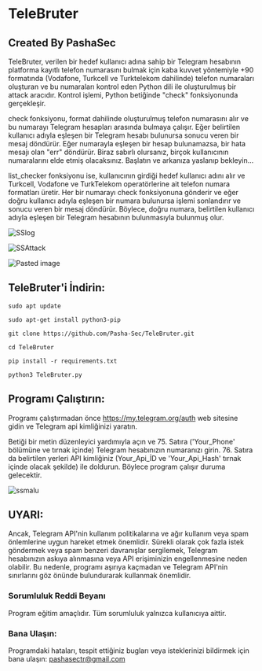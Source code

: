 # TeleBruter
## Created By PashaSec

TeleBruter, verilen bir hedef kullanıcı adına sahip bir Telegram hesabının platforma kayıtlı telefon numarasını bulmak için kaba kuvvet yöntemiyle +90 formatında (Vodafone, Turkcell ve Turktelekom dahilinde) telefon numaraları oluşturan ve bu numaraları kontrol eden Python dili ile oluşturulmuş bir attack aracıdır. Kontrol işlemi, Python betiğinde "check" fonksiyonunda gerçekleşir.

check fonksiyonu, format dahilinde oluşturulmuş telefon numarasını alır ve bu numarayı Telegram hesapları arasında bulmaya çalışır. Eğer belirtilen kullanıcı adıyla eşleşen bir Telegram hesabı bulunursa sonucu veren bir mesaj döndürür. Eğer numarayla eşleşen bir hesap bulunamazsa, bir hata mesajı olan "err" döndürür. Biraz sabırlı olursanız, birçok kullanıcının numaralarını elde etmiş olacaksınız. Başlatın ve arkanıza yaslanıp bekleyin...

list_checker fonksiyonu ise, kullanıcının girdiği hedef kullanıcı adını alır ve Turkcell, Vodafone ve TurkTelekom operatörlerine ait telefon numara formatları üretir. Her bir numarayı check fonksiyonuna gönderir ve eğer doğru kullanıcı adıyla eşleşen bir numara bulunursa işlemi sonlandırır ve sonucu veren bir mesaj döndürür. Böylece, doğru numara, belirtilen kullanıcı adıyla eşleşen bir Telegram hesabının bulunmasıyla bulunmuş olur.

![SSlog](https://github.com/Pasha-Sec/TeleBruter/assets/148802667/fa3c728c-24f5-41c0-a397-b2439e008c5a)

![SSAttack](https://github.com/Pasha-Sec/TeleBruter/assets/148802667/5b8e82d0-930e-479e-82d6-27aac503e9cb)

![Pasted image](https://github.com/Pasha-Sec/TeleBruter/assets/148802667/54a30554-ec18-4e5b-b13f-d3d762d7965e)



## TeleBruter'i İndirin:
`sudo apt update`

`sudo apt-get install python3-pip`

`git clone https://github.com/Pasha-Sec/TeleBruter.git`

`cd TeleBruter`

`pip install -r requirements.txt`

`python3 TeleBruter.py`


## Programı Çalıştırın:
Programı çalıştırmadan önce https://my.telegram.org/auth web sitesine gidin ve Telegram api kimliğinizi yaratın.

Betiği bir metin düzenleyici yardımıyla açın ve 75. Satıra ('Your_Phone' bölümüne ve tırnak içinde) Telegram hesabınızın numaranızı girin. 76. Satıra da belirtilen yerleri API kimliğiniz (Your_Api_İD ve 'Your_Api_Hash' tırnak içinde olacak şekilde) ile doldurun. Böylece program çalışır duruma gelecektir.

![ssmalu](https://github.com/Pasha-Sec/TeleBruter/assets/148802667/ca8d2e70-900b-4022-8ffc-c213b4c863a0)


		
## UYARI:
Ancak, Telegram API'nin kullanım politikalarına ve ağır kullanım veya spam önlemlerine uygun hareket etmek önemlidir. Sürekli olarak çok fazla istek göndermek veya spam benzeri davranışlar sergilemek, Telegram hesabınızın askıya alınmasına veya API erişiminizin engellenmesine neden olabilir. Bu nedenle, programı aşırıya kaçmadan ve Telegram API'nin sınırlarını göz önünde bulundurarak kullanmak önemlidir.

### Sorumluluk Reddi Beyanı
Program eğitim amaçlıdır. Tüm sorumluluk yalnızca kullanıcıya aittir.

### Bana Ulaşın:
Programdaki hataları, tespit ettiğiniz bugları veya isteklerinizi bildirmek için bana ulaşın: pashasectr@gmail.com
